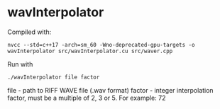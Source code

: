 # wavInterpolator
Compiled with:
```
nvcc --std=c++17 -arch=sm_60 -Wno-deprecated-gpu-targets -o wavInterpolator src/wavInterpolator.cu src/waver.cpp
```

Run with
```
./wavInterpolator file factor
```
file - path to RIFF WAVE file (.wav format)
factor - integer interpolation factor, must be a multiple of 2, 3 or 5. For example: 72
